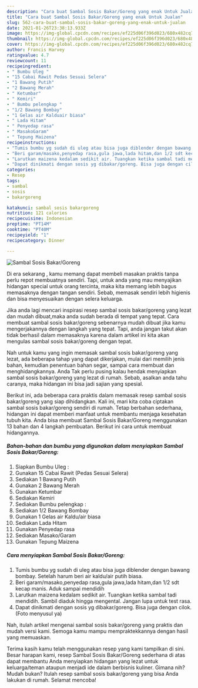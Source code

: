 ```yaml
---
description: "Cara buat Sambal Sosis Bakar/Goreng yang enak Untuk Jualan"
title: "Cara buat Sambal Sosis Bakar/Goreng yang enak Untuk Jualan"
slug: 562-cara-buat-sambal-sosis-bakar-goreng-yang-enak-untuk-jualan
date: 2021-01-26T23:38:13.933Z
image: https://img-global.cpcdn.com/recipes/ef225d06f396d023/680x482cq70/sambal-sosis-bakargoreng-foto-resep-utama.jpg
thumbnail: https://img-global.cpcdn.com/recipes/ef225d06f396d023/680x482cq70/sambal-sosis-bakargoreng-foto-resep-utama.jpg
cover: https://img-global.cpcdn.com/recipes/ef225d06f396d023/680x482cq70/sambal-sosis-bakargoreng-foto-resep-utama.jpg
author: Francis Harvey
ratingvalue: 4.7
reviewcount: 11
recipeingredient:
- " Bumbu Uleg "
- "15 Cabai Rawit Pedas Sesuai Selera"
- "1 Bawang Putih"
- "2 Bawang Merah"
- " Ketumbar"
- " Kemiri"
- " Bumbu pelengkap "
- "1/2 Bawang Bombay"
- "1 Gelas air Kalduair biasa"
- " Lada Hitam"
- " Penyedap rasa"
- " MasakoGaram"
- " Tepung Maizena"
recipeinstructions:
- "Tumis bumbu yg sudah di uleg atau bisa juga diblender dengan bawang bombay. Setelah harum beri air kaldu/air putih biasa."
- "Beri garam/masako,penyedap rasa,gula jawa,lada hitam,dan 1/2 sdt kecap manis. Aduk sampai mendidih"
- "Larutkan maizena kedalam sedikit air. Tuangkan ketika sambal tadi mendidih. Sambil diaduk hingga mengental. Jangan lupa untuk test rasa."
- "Dapat dinikmati dengan sosis yg dibakar/goreng. Bisa juga dengan cilok. (Foto menyusul ya)"
categories:
- Resep
tags:
- sambal
- sosis
- bakargoreng

katakunci: sambal sosis bakargoreng 
nutrition: 121 calories
recipecuisine: Indonesian
preptime: "PT14M"
cooktime: "PT40M"
recipeyield: "1"
recipecategory: Dinner

---
```



![Sambal Sosis Bakar/Goreng](https://img-global.cpcdn.com/recipes/ef225d06f396d023/680x482cq70/sambal-sosis-bakargoreng-foto-resep-utama.jpg)

Di era  sekarang , kamu memang dapat membeli masakan praktis tanpa perlu repot membuatnya sendiri. Tapi, untuk anda yang mau menyajikan hidangan special untuk orang tercinta, maka kita memang lebih bagus memasaknya dengan tangan sendiri. Sebab, memasak sendiri lebih higienis dan bisa menyesuaikan dengan selera keluarga.

Jika anda lagi mencari inspirasi resep sambal sosis bakar/goreng yang lezat dan mudah dibuat,maka anda sudah berada di tempat yang tepat. Cara membuat sambal sosis bakar/goreng  sebenarnya mudah dibuat jika kamu mengerjakannya dengan langkah yang tepat. Tapi, anda jangan takut akan tidak berhasil dalam memasaknya 
karena dalam artikel ini kita akan mengulas sambal sosis bakar/goreng dengan tepat.  



Nah untuk kamu yang ingin memasak sambal sosis bakar/goreng yang lezat, ada beberapa tahap yang dapat dikerjakan, mulai dari memilih jenis bahan, kemudian penentuan bahan segar, sampai cara membuat dan menghidangkannya. Anda Tak perlu pusing kalau hendak menyiapkan sambal sosis bakar/goreng yang lezat di rumah. Sebab, asalkan anda  tahu caranya, maka hidangan ini bisa jadi sajian yang spesial.

Berikut ini, ada beberapa cara praktis  dalam memasak resep sambal sosis bakar/goreng yang siap dihidangkan. Kali ini, mari kita coba ciptakan sambal sosis bakar/goreng sendiri di rumah. Tetap berbahan sederhana, hidangan ini dapat memberi manfaat untuk membantu menjaga kesehatan tubuh kita. Anda bisa membuat Sambal Sosis Bakar/Goreng menggunakan 13 bahan dan 4 langkah pembuatan. Berikut ini cara untuk membuat hidangannya.

<!--inarticleads1-->

##### Bahan-bahan dan bumbu yang digunakan dalam menyiapkan Sambal Sosis Bakar/Goreng:

1. Siapkan  Bumbu Uleg :
1. Gunakan 15 Cabai Rawit (Pedas Sesuai Selera)
1. Sediakan 1 Bawang Putih
1. Gunakan 2 Bawang Merah
1. Gunakan  Ketumbar
1. Sediakan  Kemiri
1. Sediakan  Bumbu pelengkap :
1. Sediakan 1/2 Bawang Bombay
1. Gunakan 1 Gelas air Kaldu/air biasa
1. Sediakan  Lada Hitam
1. Gunakan  Penyedap rasa
1. Sediakan  Masako/Garam
1. Gunakan  Tepung Maizena




<!--inarticleads2-->

##### Cara menyiapkan Sambal Sosis Bakar/Goreng:

1. Tumis bumbu yg sudah di uleg atau bisa juga diblender dengan bawang bombay. Setelah harum beri air kaldu/air putih biasa.
1. Beri garam/masako,penyedap rasa,gula jawa,lada hitam,dan 1/2 sdt kecap manis. Aduk sampai mendidih
1. Larutkan maizena kedalam sedikit air. Tuangkan ketika sambal tadi mendidih. Sambil diaduk hingga mengental. Jangan lupa untuk test rasa.
1. Dapat dinikmati dengan sosis yg dibakar/goreng. Bisa juga dengan cilok. (Foto menyusul ya)




Nah, itulah artikel mengenai  sambal sosis bakar/goreng  yang praktis dan mudah versi kami. Semoga kamu mampu mempraktekkannya dengan hasil yang memuaskan. 

Terima kasih kamu telah menggunakan resep yang kami tampilkan di sini. Besar harapan kami, resep  Sambal Sosis Bakar/Goreng sederhana di atas dapat membantu Anda menyiapkan hidangan yang lezat untuk keluarga/teman ataupun menjadi ide dalam berbisnis kuliner. Gimana nih? Mudah bukan? Itulah resep sambal sosis bakar/goreng yang bisa Anda lakukan di rumah. Selamat mencoba!

